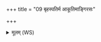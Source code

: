 +++
title = "09 बृहस्पतिर्म आकूतिमाङ्गिरसः"

+++
<details><summary>मूलम् (WS)</summary>

बृहस्पतिर्म आकूतिमाङ्गिरसः प्रति जानातु वाचमेताम् ।  
यस्य देवा देवताः सम्बभूवुः स सुप्रणीताः कामो अन्वेत्वस्मान् ॥ ९ ॥
</details>